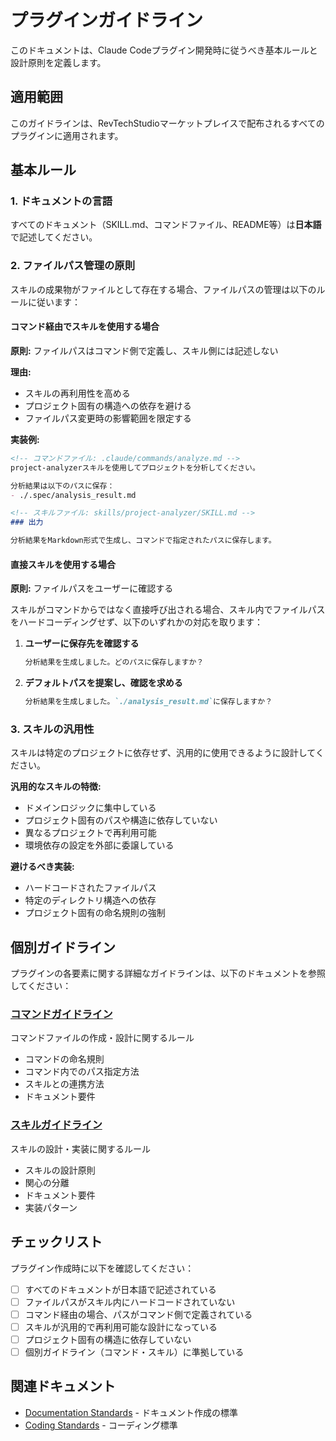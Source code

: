 # プラグインガイドライン

このドキュメントは、Claude Codeプラグイン開発時に従うべき基本ルールと設計原則を定義します。

## 適用範囲

このガイドラインは、RevTechStudioマーケットプレイスで配布されるすべてのプラグインに適用されます。

## 基本ルール

### 1. ドキュメントの言語

すべてのドキュメント（SKILL.md、コマンドファイル、README等）は**日本語**で記述してください。

### 2. ファイルパス管理の原則

スキルの成果物がファイルとして存在する場合、ファイルパスの管理は以下のルールに従います：

#### コマンド経由でスキルを使用する場合

**原則:** ファイルパスはコマンド側で定義し、スキル側には記述しない

**理由:**
- スキルの再利用性を高める
- プロジェクト固有の構造への依存を避ける
- ファイルパス変更時の影響範囲を限定する

**実装例:**

```markdown
<!-- コマンドファイル: .claude/commands/analyze.md -->
project-analyzerスキルを使用してプロジェクトを分析してください。

分析結果は以下のパスに保存：
- ./.spec/analysis_result.md
```

```markdown
<!-- スキルファイル: skills/project-analyzer/SKILL.md -->
### 出力

分析結果をMarkdown形式で生成し、コマンドで指定されたパスに保存します。
```

#### 直接スキルを使用する場合

**原則:** ファイルパスをユーザーに確認する

スキルがコマンドからではなく直接呼び出される場合、スキル内でファイルパスをハードコーディングせず、以下のいずれかの対応を取ります：

1. **ユーザーに保存先を確認する**
   ```markdown
   分析結果を生成しました。どのパスに保存しますか？
   ```

2. **デフォルトパスを提案し、確認を求める**
   ```markdown
   分析結果を生成しました。`./analysis_result.md`に保存しますか？
   ```

### 3. スキルの汎用性

スキルは特定のプロジェクトに依存せず、汎用的に使用できるように設計してください。

**汎用的なスキルの特徴:**
- ドメインロジックに集中している
- プロジェクト固有のパスや構造に依存していない
- 異なるプロジェクトで再利用可能
- 環境依存の設定を外部に委譲している

**避けるべき実装:**
- ハードコードされたファイルパス
- 特定のディレクトリ構造への依存
- プロジェクト固有の命名規則の強制

## 個別ガイドライン

プラグインの各要素に関する詳細なガイドラインは、以下のドキュメントを参照してください：

### [コマンドガイドライン](./guideline-command.md)

コマンドファイルの作成・設計に関するルール

- コマンドの命名規則
- コマンド内でのパス指定方法
- スキルとの連携方法
- ドキュメント要件

### [スキルガイドライン](./guideline-skill.md)

スキルの設計・実装に関するルール

- スキルの設計原則
- 関心の分離
- ドキュメント要件
- 実装パターン

## チェックリスト

プラグイン作成時に以下を確認してください：

- [ ] すべてのドキュメントが日本語で記述されている
- [ ] ファイルパスがスキル内にハードコードされていない
- [ ] コマンド経由の場合、パスがコマンド側で定義されている
- [ ] スキルが汎用的で再利用可能な設計になっている
- [ ] プロジェクト固有の構造に依存していない
- [ ] 個別ガイドライン（コマンド・スキル）に準拠している

## 関連ドキュメント

- [Documentation Standards](../rev-tech-studio-foundations/skills/documentation-standards/SKILL.md) - ドキュメント作成の標準
- [Coding Standards](../rev-tech-studio-foundations/skills/coding-standards/SKILL.md) - コーディング標準
